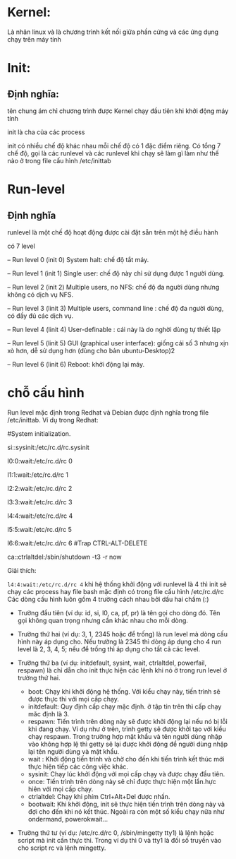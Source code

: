 # Kernel:
Là nhân linux và là chương trình kết nối giữa phần cứng và các ứng dụng chạy trên máy tính

# Init:
## Định nghĩa: 
tên chung ám chỉ chương trình được Kernel chạy đầu tiên khi khởi động máy tính

init là cha của các process

init có nhiều chế độ khác nhau mỗi chế độ có 1 đặc điểm riêng. Có tổng 7 chế độ, gọi là các runlevel
và các runlevel khi chạy sẽ làm gì làm như thế nào ở trong file cấu hình /etc/inittab

# Run-level
## Định nghĩa
runlevel là một chế độ hoạt động được cài đặt sẵn trên một hệ điều hành

có 7 level

– Run level 0 (init 0) System halt: chế độ tắt máy.

– Run level 1 (init 1) Single user: chế độ này chỉ sử dụng được 1 người dùng.

– Run level 2 (init 2) Multiple users, no NFS: chế độ đa người dùng nhưng không có dịch vụ NFS.

– Run level 3 (linit 3) Multiple users, command line : chế độ đa người dùng, có đầy đủ các dịch vụ.

– Run level 4 (linit 4) User-definable : cái này là do nghời dùng tự thiết lập

– Run level 5 (linit 5)  GUI (graphical user interface): giống cái số 3 nhưng xịn xò hơn, dễ sử dụng hơn (dùng cho bản ubuntu-Desktop)2

– Run level 6 (linit 6) Reboot: khởi động lại máy.

# chỗ cấu hình

Run level mặc định trong Redhat và Debian được định nghĩa trong file /etc/inittab. Ví dụ trong Redhat:

#System initialization.

si::sysinit:/etc/rc.d/rc.sysinit

l0:0:wait:/etc/rc.d/rc 0

l1:1:wait:/etc/rc.d/rc 1

l2:2:wait:/etc/rc.d/rc 2

l3:3:wait:/etc/rc.d/rc 3

l4:4:wait:/etc/rc.d/rc 4

l5:5:wait:/etc/rc.d/rc 5

l6:6:wait:/etc/rc.d/rc 6
#Trap CTRL-ALT-DELETE

ca::ctrlaltdel:/sbin/shutdown -t3 -r now

Giải thích:

`l4:4:wait:/etc/rc.d/rc 4`
khi hệ thống khởi động với runlevel là 4 thì init sẽ chạy các process hay file bash mặc định có trong file cấu hình /etc/rc.d/rc
 Các dòng cấu hình luôn gồm 4 trường cách nhau bởi dấu hai chấm (:)
- Trường đầu tiên (ví dụ: id, si, l0, ca, pf, pr) là tên gọi cho dòng đó. Tên gọi không quan trọng nhưng cần khác nhau cho mỗi dòng.

- Trường thứ hai (ví dụ: 3, 1, 2345 hoặc để trống) là run level mà dòng cấu hình này áp dụng cho. Nếu trường là 2345 thì dòng áp dụng cho 4 run level là 2, 3, 4, 5; nếu để trống thì áp dụng cho tất cả các level.

- Trường thứ ba (ví dụ: initdefault, sysint, wait, ctrlaltdel, powerfail, respawn) là chỉ dẫn cho init thực hiện các lệnh
  khi nó ở trong run level ở trường thứ hai.
  - boot: Chạy khi khởi động hệ thống. Với kiểu chạy này, tiến trình sẽ được thực thi với mọi cấp chạy.
  - initdefault: Quy định cấp chạy mặc định. ở tập tin trên thì cấp chạy măc định là 3.
  - respawn: Tiến trình trên dòng này sẽ được khởi động lại nếu nó bị lỗi khi đang chạy.
    Ví dụ như ở trên, trình getty sẽ được khởi tạo với kiểu chạy respawn.
    Trong trường hợp mật khẩu và tên người dùng nhập vào không hợp lệ thì getty sẽ lại được khởi động để người dùng nhập lại
    tên người dùng và mật khẩu.
  - wait : Khởi động tiến trình và chờ cho đến khi tiến trình kết thúc mới thực hiện tiếp các công việc khác.
  - sysinit: Chạy lúc khởi động với mọi cấp chạy và được chạy đầu tiên.
  - once: Tiến trình trên dòng này sẽ chỉ được thực hiện một lần.hực hiên với mọi cấp chạy.
  - ctrlaltdel: Chạy khi phím Ctrl+Alt+Del được nhấn.
  - bootwait: Khi khởi động, init sẽ thực hiện tiến trình trên dòng này và đợi cho đến khi nó kết thúc.
    Ngoài ra còn một số kiểu chạy nữa như ondermand, powerokwait...
    
- Trường thứ tư (ví dụ: /etc/rc.d/rc 0, /sbin/mingetty tty1) là lệnh hoặc script mà init cần thực thi.
  Trong ví dụ thì 0 và tty1 là đối số truyền vào cho script rc và lệnh mingetty.
